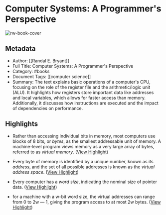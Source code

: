 # Computer Systems: A Programmer's Perspective

![rw-book-cover](https://readwise-assets.s3.amazonaws.com/media/reader/parsed_document_assets/296190156/JgBx46WOtm6h_chaCmVn_4lCnlyoC-kmL8XJ7O-3bbM-cover-cover.jpeg)

## Metadata
- Author: [[Randal E. Bryant]]
- Full Title: Computer Systems: A Programmer's Perspective
- Category: #books
- Document Tags: [[computer science]] 
- Summary: The text explains basic operations of a computer's CPU, focusing on the role of the register file and the arithmetic/logic unit (ALU). It highlights how registers store important data like addresses and local variables, which allows for faster access than memory. Additionally, it discusses how instructions are executed and the impact of dependencies on performance.

## Highlights
- Rather than accessing individual bits in memory, most computers use blocks of 8 bits, or *bytes*, as the smallest addressable unit of memory. A machine-level program views memory as a very large array of bytes, referred to as *virtual memory*. ([View Highlight](https://read.readwise.io/read/01jyrx1t6jt4y7165rr4pza0y0))

- Every byte of memory is identified by a unique number, known as its *address*, and the set of all possible addresses is known as the *virtual address space*. ([View Highlight](https://read.readwise.io/read/01jyrx286cx8v716a9dkhqqvdj))

- Every computer has a *word size*, indicating the nominal size of pointer data. ([View Highlight](https://read.readwise.io/read/01jyrzw9axdy7jxqy7w6g9p550))

- for a machine with a w-bit word size, the virtual addresses can range from 0 to 2w — 1, giving the program access to at most 2w bytes. ([View Highlight](https://read.readwise.io/read/01jys00ncqy09q6wh1zzdnzs9d))

